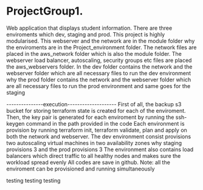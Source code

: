 # ProjectGroup1.
Web application that displays student information.
There are three enviroments which dev, staging and prod.
This project is highly modularised.
This webserver and the network are in the module folder why the enviroments are in the Project_environment folder.
The network files are placed in the aws_network folder which is also the module folder.
The webserver load balancer, autoscaling, security groups etc files are placed the aws_webservers folder.
In the dev folder contains the network and the webserver folder which are all necessary files to run the dev environment why
the prod folder contains the network and the webserver folder which are all necessary files to run the prod environment and same goes for the staging

---------------execution--------------------
First of all, the backup s3 bucket for storing terraform state is created for each of the enviroment.
Then, the key pair is generated for each enviroment by running the ssh-keygen command in the path provided in the code
Each environment is provision by running terraform init, terraform validate, plan and apply on both the network and webserver.
The dev environment consist provisions two autoscaling virtual machines in two availability zones why staging provisions 3 and the prod provisions 3
The environment also contains load balancers which direct traffic to all healthy nodes and makes sure the workload spread evenly
All codes are save in github.
Note: all the enviroment can be provisioned and running simultaneously

















testing testing testing 
